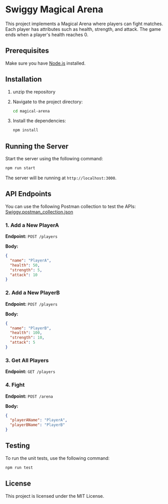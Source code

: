# Swiggy Magical Arena

This project implements a Magical Arena where players can fight matches. Each player has attributes such as health, strength, and attack. The game ends when a player's health reaches 0.

## Prerequisites

Make sure you have [Node.js](https://nodejs.org/en/download/) installed.

## Installation

1. unzip the repository

2. Navigate to the project directory:

   ```bash
   cd magical-arena
   ```

3. Install the dependencies:

   ```bash
   npm install
   ```

## Running the Server

Start the server using the following command:

```bash
npm run start
```

The server will be running at `http://localhost:3000`.

## API Endpoints

You can use the following Postman collection to test the APIs:
[Swiggy.postman_collection.json](https://github.com/user-attachments/files/16162948/Swiggy.postman_collection.json)

### 1. Add a New PlayerA

**Endpoint:** `POST /players`

**Body:**

```json
{
  "name": "PlayerA",
  "health": 50,
  "strength": 5,
  "attack": 10
}
```

### 2. Add a New PlayerB

**Endpoint:** `POST /players`

**Body:**

```json
{
  "name": "PlayerB",
  "health": 100,
  "strength": 10,
  "attack": 5
}
```

### 3. Get All Players

**Endpoint:** `GET /players`

### 4. Fight

**Endpoint:** `POST /arena`

**Body:**

```json
{
  "playerAName": "PlayerA",
  "playerBName": "PlayerB"
}
```

## Testing

To run the unit tests, use the following command:

```bash
npm run test
```

## License

This project is licensed under the MIT License.
